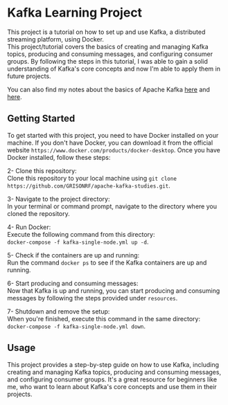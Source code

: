 # Kafka Learning Project
This project is a tutorial on how to set up and use Kafka, a distributed streaming platform, using Docker.<br>
This project/tutorial covers the basics of creating and managing Kafka topics, producing and consuming messages, and configuring consumer groups. By following the steps in this tutorial, I was able to gain a solid understanding of Kafka's core concepts and now I'm able to apply them in future projects.

You can also find my notes about the basics of Apache Kafka <a href="https://medium.com/@grisonrf/understanding-apache-kafka-42100d569a1a">here</a> and <a href="https://medium.com/@grisonrf/basic-concepts-of-kafka-e4eff0db4acd">here</a>.

## Getting Started
To get started with this project, you need to have Docker installed on your machine. If you don't have Docker, you can download it from the official website `https://www.docker.com/products/docker-desktop`. Once you have Docker installed, follow these steps:

2- Clone this repository:<br>
Clone this repository to your local machine using `git clone https://github.com/GRISONRF/apache-kafka-studies.git`.<br>

3- Navigate to the project directory: <br>
In your terminal or command prompt, navigate to the directory where you cloned the repository.<br>

4- Run Docker:<br>
Execute the following command from this directory: <br>
`docker-compose -f kafka-single-node.yml up -d`.<br>

5- Check if the containers are up and running: <br>
Run the command `docker ps` to see if the Kafka containers are up and running.<br>

6- Start producing and consuming messages:<br>
Now that Kafka is up and running, you can start producing and consuming messages by following the steps provided under `resources`.<br>

7- Shutdown and remove the setup: <br>
When you're finished, execute this command in the same directory:<br>
`docker-compose -f kafka-single-node.yml down`.<br>


## Usage
This project provides a step-by-step guide on how to use Kafka, including creating and managing Kafka topics, producing and consuming messages, and configuring consumer groups. It's a great resource for beginners like me, who want to learn about Kafka's core concepts and use them in their projects.


